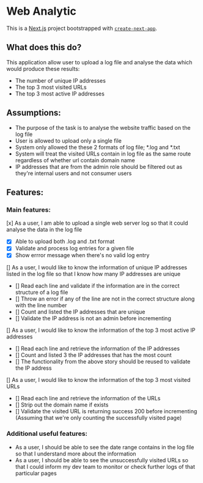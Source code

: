 # Web Analytic
This is a [Next.js](https://nextjs.org) project bootstrapped with [`create-next-app`](https://nextjs.org/docs/pages/api-reference/create-next-app).

## What does this do?
This application allow user to upload a log file and analyse the data which would produce these results:
- The number of unique IP addresses
- The top 3 most visited URLs
- The top 3 most active IP addresses

## Assumptions:
- The purpose of the task is to analyse the website traffic based on the log file
- User is allowed to upload only a single file
- System only allowed the these 2 formats of log file; *.log and *.txt
- System will treat the visited URLs contain in log file as the same route regardless of whether url contain domain name
- IP addresses that are from the admin role should be filtered out as they're internal users and not consumer users


## Features:

### Main features:

[x] As a user, I am able to upload a single web server log so that it could analyse the data in the log file
  - [x] Able to upload both .log and .txt format
  - [x] Validate and process log entries for a given file
  - [x] Show errror message when there's no valid log entry 

[] As a user, I would like to know the information of unique IP addresses listed in the log file so that I know how many IP addresses are unique
  - [] Read each line and validate if the information are in the correct structure of a log file
  - [] Throw an error if any of the line are not in the correct structure along with the line number 
  - [] Count and listed the IP addresses that are unique
  - [] Validate the IP address is not an admin before incrementing

[] As a user, I would like to know the information of the top 3 most active IP addresses
  - [] Read each line and retrieve the information of the IP addresses
  - [] Count and listed 3 the IP addresses that has the most count
  - [] The functionality from the above story should be reused to validate the IP address

[] As a user, I would like to know the information of the top 3 most visited URLs
  - [] Read each line and retrieve the information of the URLs
  - [] Strip out the domain name if exists
  - [] Validate the visited URL is returning success 200 before incrementing (Assuming that we're only counting the successfully visited page)

### Additional useful features:
- As a user, I should be able to see the date range contains in the log file so that I understand more about the information
- As a user, I should be able to see the unsuccessfully visited URLs so that I could inform my dev team to monitor or check further logs of that particular pages
